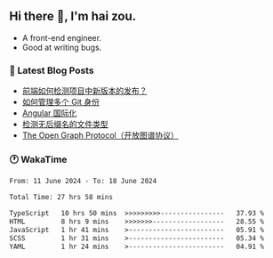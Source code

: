 ## Hi there 👋, I'm hai zou.

- A front-end engineer.
- Good at writing bugs.

### 📖 Latest Blog Posts
<!-- BLOG-POST-LIST:START -->
- [前端如何检测项目中新版本的发布？](https://www.luckyzh.cn/angular/version-update/)
- [如何管理多个 Git 身份](https://www.luckyzh.cn/git/multi-git-identity/)
- [Angular 国际化](https://www.luckyzh.cn/angular/i18n/)
- [检测无后缀名的文件类型](https://www.luckyzh.cn/js/filetype-check/)
- [The Open Graph Protocol（开放图谱协议）](https://www.luckyzh.cn/website/open-graph-protocol/)
<!-- BLOG-POST-LIST:END -->

### 🕐 WakaTime
<!--START_SECTION:waka-->

```txt
From: 11 June 2024 - To: 18 June 2024

Total Time: 27 hrs 58 mins

TypeScript   10 hrs 50 mins  >>>>>>>>>----------------   37.93 %
HTML         8 hrs 9 mins    >>>>>>>------------------   28.55 %
JavaScript   1 hr 41 mins    >------------------------   05.91 %
SCSS         1 hr 31 mins    >------------------------   05.34 %
YAML         1 hr 24 mins    >------------------------   04.91 %
```

<!--END_SECTION:waka-->
